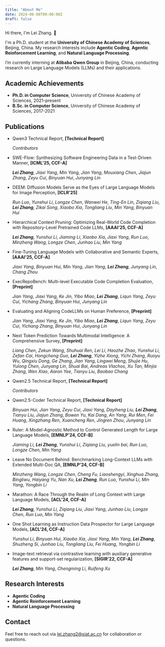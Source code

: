 ```yaml
---
title: "About Me"
date: 2024-06-08T00:00:00Z
draft: false
---
```


Hi there, I'm Lei Zhang. 👋

I'm a Ph.D. student at the **University of Chinese Academy of Sciences**, Beijing, China.
My research interests include **Agentic Coding**, **Agentic Reinforcement Learning**, and **Natural Language Processing**.

I’m currently interning at **Alibaba Qwen Group** in Beijing, China, conducting research on Large Language Models (LLMs) and their applications.

## Academic Achievements

- **Ph.D. in Computer Science**, University of Chinese Academy of Sciences, 2021-present
- **B.Sc. in Computer Science**, University of Chinese Academy of Sciences, 2017-2021

## Publications
- Qwen3 Technical Report, **[Technical Report]**

    *Contributors*

- SWE-Flow: Synthesizing Software Engineering Data in a Test-Driven Manner, **[ICML'25, CCF-A]** 

    ***Lei Zhang***, *Jiaxi Yang*, *Min Yang*, *Jian Yang*, *Mouxiang Chen*, *Jiajun Zhang*, *Zeyu Cui*, *Binyuan Hui*, *Junyang Lin*

- DEEM: Diffusion Models Serve as the Eyes of Large Language Models for Image Perception, **[ICLR'25]**

    *Run Luo*, *Yunshui Li*, *Longze Chen*, *Wanwei He*, *Ting-En Lin*, *Ziqiang Liu*, ***Lei Zhang***, *Zikai Song*, *Xiaobo Xia*, *Tongliang Liu*, *Min Yang*, *Binyuan Hui*

- Hierarchical Context Pruning: Optimizing Real-World Code Completion with Repository-Level Pretrained Code LLMs, **[AAAI'25, CCF-A]**

    ***Lei Zhang***, *Yunshui Li*, *Jiaming Li*, *Xiaobo Xia*, *Jiaxi Yang*, *Run Luo*, *Minzheng Wang*, *Longze Chen*, *Junhao Liu*, *Min Yang*

- Fine-Tuning Language Models with Collaborative and Semantic Experts, **[AAAI'25, CCF-A]**

    *Jiaxi Yang*, *Binyuan Hui*, *Min Yang*, *Jian Yang*, ***Lei Zhang***, *Junyang Lin*, *Chang Zhou*

- ExecRepoBench: Multi-level Executable Code Completion Evaluation, **[Preprint]**

    *Jian Yang*, *Jiaxi Yang*, *Ke Jin*, *Yibo Miao*, ***Lei Zhang***, *Liqun Yang*, *Zeyu Cui*, *Yichang Zhang*, *Binyuan Hui*, *Junyang Lin*

- Evaluating and Aligning CodeLLMs on Human Preference, **[Preprint]**

    *Jian Yang*, *Jiaxi Yang*, *Ke Jin*, *Yibo Miao*, ***Lei Zhang***, *Liqun Yang*, *Zeyu Cui*, *Yichang Zhang*, *Binyuan Hui*, *Junyang Lin*

- Next Token Prediction Towards Multimodal Intelligence: A Comprehensive Survey, **[Preprint]**

    *Liang Chen*, *Zekun Wang*, *Shuhuai Ren*, *Lei Li*, *Haozhe Zhao*, *Yunshui Li*, *Zefan Cai*, *Hongcheng Guo*, ***Lei Zhang***, *Yizhe Xiong*, *Yichi Zhang*, *Ruoyu Wu*, *Qingxiu Dong*, *Ge Zhang*, *Jian Yang*, *Lingwei Meng*, *Shujie Hu*, *Yulong Chen*, *Junyang Lin*, *Shuai Bai*, *Andreas Vlachos*, *Xu Tan*, *Minjia Zhang*, *Wen Xiao*, *Aaron Yee*, *Tianyu Liu*, *Baobao Chang*

- Qwen2.5 Technical Report, **[Technical Report]**

    *Contributors*

- Qwen2.5-Coder Technical Report, **[Technical Report]**

    *Binyuan Hui*, *Jian Yang*, *Zeyu Cui*, *Jiaxi Yang*, *Dayiheng Liu*, ***Lei Zhang***, *Tianyu Liu*, *Jiajun Zhang*, *Bowen Yu*, *Kai Dang*, *An Yang*, *Rui Men*, *Fei Huang*, *Xingzhang Ren*, *Xuancheng Ren*, *Jingren Zhou*, *Junyang Lin*

- Ruler: A Model-Agnostic Method to Control Generated Length for Large Language Models, **[EMNLP'24, CCF-B]**

    *Jiaming Li*, ***Lei Zhang***, *Yunshui Li*, *Ziqiang Liu*, *yuelin bai*, *Run Luo*, *Longze Chen*, *Min Yang*

- Leave No Document Behind: Benchmarking Long-Context LLMs with Extended Multi-Doc QA, **[EMNLP'24, CCF-B]**

    *Minzheng Wang*, *Longze Chen*, *Cheng Fu*, *Liaoshengyi*, *Xinghua Zhang*, *Bingliwu*, *Haiyang Yu*, *Nan Xu*, ***Lei Zhang***, *Run Luo*, *Yunshui Li*, *Min Yang*, *Yongbin Li*

- Marathon: A Race Through the Realm of Long Context with Large Language Models, **[ACL'24, CCF-A]**

    ***Lei Zhang***, *Yunshui Li*, *Ziqiang Liu*, *Jiaxi Yang*, *Junhao Liu*, *Longze Chen*, *Run Luo*, *Min Yang*

- One Shot Learning as Instruction Data Prospector for Large Language Models, **[ACL'24, CCF-A]**

    *Yunshui Li*, *Binyuan Hui*, *Xiaobo Xia*, *Jiaxi Yang*, *Min Yang*, ***Lei Zhang***, *Shuzheng Si*, *Junhao Liu*, *Tongliang Liu*, *Fei Huang*, *Yongbin Li*

- Image-text retrieval via contrastive learning with auxiliary generative features and support-set regularization, **[SIGIR'22, CCF-A]**

    ***Lei Zhang***, *Min Yang*, *Chengming Li*, *Ruifeng Xu*

## Research Interests

- **Agentic Coding**
- **Agentic Reinforcement Learning**
- **Natural Language Processing**

## Contact

Feel free to reach out via [lei.zhang2@siat.ac.cn](mailto:lei.zhang2@siat.ac.cn) for collaboration or questions. 